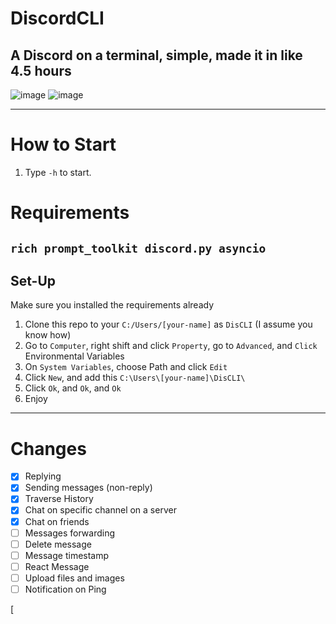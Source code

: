 # DiscordCLI
A Discord on a terminal, simple, made it in like 4.5 hours
---
![image](https://github.com/user-attachments/assets/921bff11-c371-4a4e-b31e-ba06350371c7)
![image](https://github.com/user-attachments/assets/7180bbb0-4ab1-4f32-8098-4308817186aa)

---
# How to Start
1. Type `-h` to start.
# Requirements
`rich prompt_toolkit discord.py asyncio`
---
## Set-Up
Make sure you installed the requirements already

1. Clone this repo to your `C:/Users/[your-name]` as `DisCLI` (I assume you know how)
2. Go to `Computer`, right shift and click `Property`, go to `Advanced`, and `Click` Environmental Variables
3. On `System Variables`, choose Path and click `Edit`
4. Click `New`, and add this `C:\Users\[your-name]\DisCLI\`
5. Click `Ok`, and `Ok`, and `Ok`
6. Enjoy
---
# Changes
- [x] Replying
- [x] Sending messages (non-reply)
- [x] Traverse History
- [x] Chat on specific channel on a server
- [x] Chat on friends
- [ ] Messages forwarding
- [ ] Delete message
- [ ] Message timestamp
- [ ] React Message
- [ ] Upload files and images
- [ ] Notification on Ping

[
